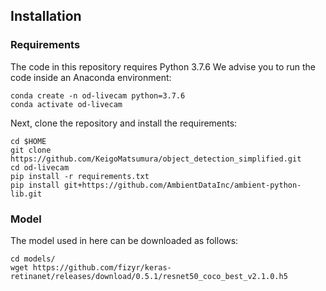 ## Installation

### Requirements
The code in this repository requires Python 3.7.6 We advise you to run the code inside an Anaconda environment:

```
conda create -n od-livecam python=3.7.6
conda activate od-livecam
```

Next, clone the repository and install the requirements:

```
cd $HOME
git clone https://github.com/KeigoMatsumura/object_detection_simplified.git
cd od-livecam
pip install -r requirements.txt
pip install git+https://github.com/AmbientDataInc/ambient-python-lib.git
```
### Model
The model used in here can be downloaded as follows:
```
cd models/
wget https://github.com/fizyr/keras-retinanet/releases/download/0.5.1/resnet50_coco_best_v2.1.0.h5

```

